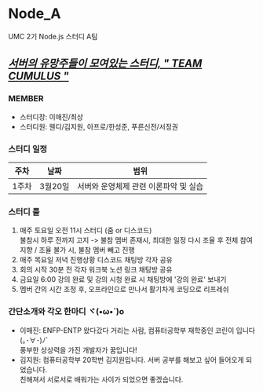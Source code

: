 # Node_A
UMC 2기 Node.js 스터디 A팀</br>
## <u>**_서버의 유망주들이 모여있는 스터디, " TEAM CUMULUS "_**</u> 
### MEMBER </br>
  + 스터디장: 이매진/최상</br>
  + 스터디원: 웬디/김지원, 아프로/한성준, 푸른신전/서정권

### 스터디 일정 </br>
| 주차 | 날짜 | 범위 |
|:---:|:---:|:---:|
| 1주차 | 3월20일 | 서버와 운영체제 관련 이론파악 및 실습 |

### 스터디 룰 </br>
  1. 매주 토요일 오전 11시 스터디 (줌 or 디스코드)</br>
      불참시 하루 전까지 고지 -> 불참 멤버 존재시, 최대한 일정 다시 조율 후 전체 참여 지향 / 조율 불가 시, 불참 멤버 빼고 진행</br>
  2. 매주 목요일 저녁 진행상황 디스코드 채팅방 각자 공유</br>
  3. 회의 시작 30분 전 각자 워크북 노션 링크 채팅방 공유</br>
  4. 금요일 6:00 강의 완료 및 강의 시청 완료 시 채팅방에 '강의 완료' 보내기</br>
  5. 멤버 간의 시간 조정 후, 오프라인으로 만나서 활기차게 코딩으로 리프레쉬</br>

### 간단소개와 각오 한마디 ヾ(•ω•`)o </br>
  + 이매진: ENFP-ENTP 왔다갔다 거리는 사람, 컴퓨터공학부 재학중인 코린이 입니다 (｡･∀･)ﾉﾞ</br>
                 풍부한 상상력을 가진 개발자가 꿈입니다!</br>
  + 김지원: 컴퓨터공학부 20학번 김지원입니다. 서버 공부를 해보고 싶어 들어오게 되었습니다. </br>
              친해져서 서로서로 배워가는 사이가 되었으면 좋겠습니다.</br>
